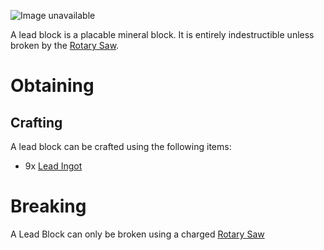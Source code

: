 ![Image unavailable](https://i.imgur.com/LIrsgB3.png)

A lead block is a placable mineral block. It is entirely indestructible unless broken by the [Rotary Saw](Rotary-Saw).

# Obtaining

## Crafting

A lead block can be crafted using the following items:

* 9x [Lead Ingot](Lead-Ingot)

# Breaking

A Lead Block can only be broken using a charged [Rotary Saw](Rotary-Saw)